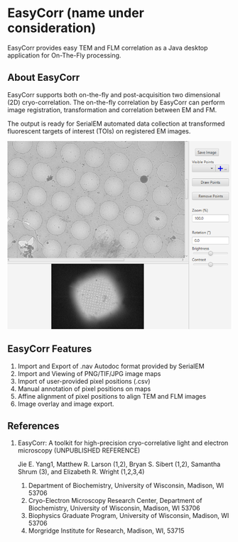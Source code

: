 # EasyCorr (name under consideration)
EasyCorr provides easy TEM and FLM correlation as a Java desktop application for On-The-Fly processing.


## About EasyCorr
EasyCorr supports both on-the-fly and post-acquisition two dimensional (2D) cryo-correlation. The on-the-fly correlation by EasyCorr can perform image registration, transformation and correlation between EM and FM.

The output is ready for SerialEM automated data collection at transformed fluorescent targets of interest (TOIs) on registered EM images. 

![Map View](images/mapview.png)

## EasyCorr Features

1. Import and Export of .nav Autodoc format provided by SerialEM
2. Import and Viewing of PNG/TIF/JPG image maps
3. Import of user-provided pixel positions (.csv)
4. Manual annotation of pixel positions on maps
5. Affine alignment of pixel positions to align TEM and FLM images
6. Image overlay and image export.




## References

1. EasyCorr: A toolkit for high-precision cryo-correlative light 
and electron microscopy (UNPUBLISHED REFERENCE)

	Jie E. Yang1, Matthew R. Larson (1,2), Bryan S. Sibert (1,2), Samantha Shrum (3), and Elizabeth R. Wright (1,2,3,4) 

	1. Department of Biochemistry, University of Wisconsin, Madison, WI 53706
	2. Cryo-Electron Microscopy Research Center, Department of Biochemistry, University of Wisconsin, Madison, WI 53706
	3. Biophysics Graduate Program, University of Wisconsin, Madison, WI 53706
	4. Morgridge Institute for Research, Madison, WI, 53715


